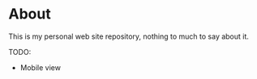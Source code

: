 # About

This is my personal web site repository, nothing to much to say about it.

TODO:
- Mobile view